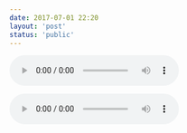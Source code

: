 ```yaml
---
date: 2017-07-01 22:20
layout: 'post'
status: 'public'
---
```


<audio src="https://github.com/behalcyon/foretime/raw/master/%E5%8F%A6%E7%B1%BB%E5%B0%8F%E6%83%85%E6%AD%8C.mp3" autoplay loop controls ></audio>

<audio src="https://github.com/behalcyon/foretime/raw/master/%E6%B8%A9%E6%9F%94%E5%B0%8F%E6%83%85%E6%AD%8C.mp3" autoplay loop controls ></audio>
